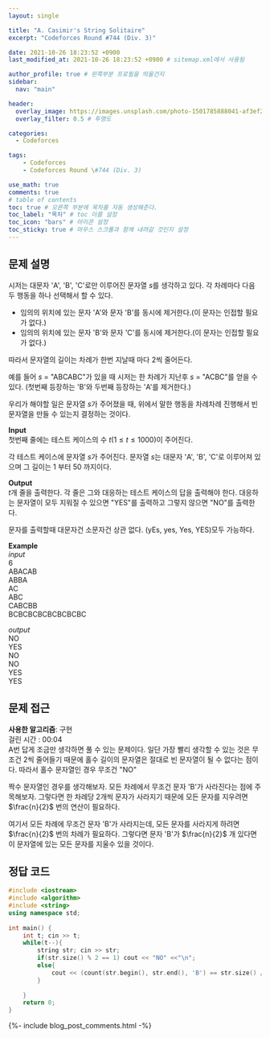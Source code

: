 ```yaml
---
layout: single

title: "A. Casimir's String Solitaire"
excerpt: "Codeforces Round #744 (Div. 3)"

date: 2021-10-26 18:23:52 +0900
last_modified_at: 2021-10-26 18:23:52 +0900 # sitemap.xml에서 사용됨

author_profile: true # 왼쪽부분 프로필을 띄울건지
sidebar:
  nav: "main"

header:
  overlay_image: https://images.unsplash.com/photo-1501785888041-af3ef285b470?ixlib=rb-1.2.1&ixid=eyJhcHBfaWQiOjEyMDd9&auto=format&fit=crop&w=1350&q=80
  overlay_filter: 0.5 # 투명도

categories: 
  - Codeforces

tags: 
    - Codeforces
    - Codeforces Round \#744 (Div. 3)

use_math: true
comments: true
# table of contents
toc: true # 오른쪽 부분에 목차를 자동 생성해준다.
toc_label: "목차" # toc 이름 설정
toc_icon: "bars" # 아이콘 설정
toc_sticky: true # 마우스 스크롤과 함께 내려갈 것인지 설정
---  
```



## 문제 설명  
시저는 대문자 'A', 'B', 'C'로만 이루어진 문자열 $s$를 생각하고 있다. 각 차례마다 다음 두 행동을 하나 선택해서 할 수 있다.  
* 임의의 위치에 있는 문자 'A'와 문자 'B'를 동시에 제거한다.(이 문자는 인접할 필요가 없다.)
* 임의의 위치에 있는 문자 'B'와 문자 'C'를 동시에 제거한다.(이 문자는 인접할 필요가 없다.)  

따라서 문자열의 길이는 차례가 한번 지날때 마다 2씩 줄어든다.  

예를 들어 $s$ = "ABCABC"가 있을 때 시저는 한 차례가 지난후 $s$ = "ACBC"를 얻을 수 있다. (첫번째 등장하는 'B'와 두번째 등장하는 'A'를 제거한다.)  

우리가 해야할 일은 문자열 $s$가 주어졌을 때, 위에서 말한 행동을 차례차례 진행해서 빈 문자열을 만들 수 있는지 결정하는 것이다.

__Input__  
첫번째 줄에는 테스트 케이스의 수 $t (1 \le t \le 1000)$이 주어진다.  

각 테스트 케이스에 문자열 $s$가 주어진다. 문자열 $s$는 대문자 'A', 'B', 'C'로 이루어져 있으며 그 길이는 $1$ 부터 $50$ 까지이다.

__Output__  
$t$개 줄을 출력한다. 각 줄은 그와 대응하는 테스트 케이스의 답을 출력해야 한다. 대응하는 문자열이 모두 지워질 수 있으면 "YES"를 출력하고 그렇지 않으면 "NO"를 출력한다.  

문자를 출력할때 대문자건 소문자건 상관 없다. (yEs, yes, Yes, YES)모두 가능하다.

__Example__  
_input_  
6  
ABACAB  
ABBA  
AC  
ABC  
CABCBB  
BCBCBCBCBCBCBCBC  

_output_  
NO  
YES  
NO  
NO  
YES  
YES  
 
 

## 문제 접근
__사용한 알고리즘__: 구현  
걸린 시간 : 00:04  
A번 답게 조금만 생각하면 풀 수 있는 문제이다. 일단 가장 빨리 생각할 수 있는 것은 무조건 2씩 줄어들기 때문에 홀수 길이의 문자열은 절대로 빈 문자열이 될 수 없다는 점이다. 따라서 홀수 문자열인 경우 무조건 "NO"  

짝수 문자열인 경우를 생각해보자. 모든 차례에서 무조건 문자 'B'가 사라진다는 점에 주목해보자. 그렇다면 한 차례당 2개씩 문자가 사라지기 때문에 모든 문자를 지우려면 $\frac{n}{2}$ 번의 연산이 필요하다.  

여기서 모든 차례에 무조건 문자 'B'가 사라지는데, 모든 문자를 사라지게 하려면 $\frac{n}{2}$ 번의 차례가 필요하다. 그렇다면 문자 'B'가 $\frac{n}{2}$ 개 있다면 이 문자열에 있는 모든 문자를 지울수 있을 것이다.


## 정답 코드  
```cpp
#include <iostream>
#include <algorithm>
#include <string>
using namespace std;
 
int main() {
	int t; cin >> t;
	while(t--){
	    string str; cin >> str;
	    if(str.size() % 2 == 1) cout << "NO" <<"\n";
	    else{
	        cout << (count(str.begin(), str.end(), 'B') == str.size() / 2 ? "YES" : "NO") << "\n";
	    }
	    
	}
	return 0;
}
```  
{%- include blog_post_comments.html -%}
